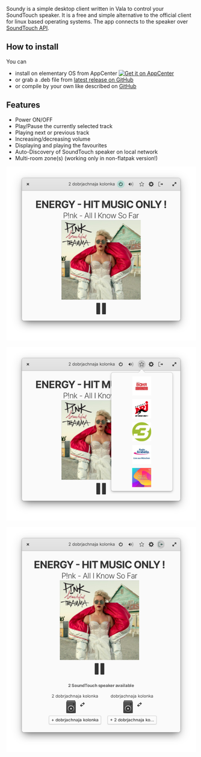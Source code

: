 Soundy is a simple desktop client written in Vala to control your SoundTouch speaker. It is a free and simple alternative to the official client for linux based operating systems. The
app connects to the speaker over [SoundTouch API](https://developer.bose.com/guides/bose-soundtouch-api/bose-soundtouch-api-reference).

## How to install

You can 
* install on elementary OS from AppCenter [![Get it on AppCenter](https://appcenter.elementary.io/badge.svg)](https://appcenter.elementary.io/com.github.syfds.soundy)
* or grab a .deb file from [latest release on GitHub](https://github.com/syfds/soundy/releases)
* or compile by your own like described on [GitHub](https://github.com/syfds/soundy#building)


## Features

* Power ON/OFF
* Play/Pause the currently selected track
* Playing next or previous track
* Increasing/decreasing volume
* Displaying and playing the favourites
* Auto-Discovery of SoundTouch speaker on local network
* Multi-room zone(s) (working only in non-flatpak version!)

<p align="center">
  <img src="https://raw.githubusercontent.com/syfds/soundy/master/data/screenshot/screenshot-1.png">
</p>
<p align="center">
  <img src="https://raw.githubusercontent.com/syfds/soundy/master/data/screenshot/screenshot-2.png">
</p>
<p align="center">
  <img src="https://raw.githubusercontent.com/syfds/soundy/master/data/screenshot/screenshot-3.png">
</p>